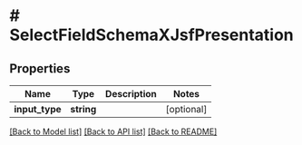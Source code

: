 # # SelectFieldSchemaXJsfPresentation

## Properties

Name | Type | Description | Notes
------------ | ------------- | ------------- | -------------
**input_type** | **string** |  | [optional]

[[Back to Model list]](../../README.md#models) [[Back to API list]](../../README.md#endpoints) [[Back to README]](../../README.md)
